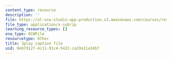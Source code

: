 ```yaml
---
content_type: resource
description: ''
file: https://ol-ocw-studio-app-production.s3.amazonaws.com/courses/res-18-009-learn-differential-equations-up-close-with-gilbert-strang-and-cleve-moler-fall-2015/0eb791274c1191c45422ca33e11a34b7_SMQPt7t0bHk.srt
file_type: application/x-subrip
learning_resource_types: []
ocw_type: OCWFile
resourcetype: Other
title: 3play caption file
uid: 0eb79127-4c11-91c4-5422-ca33e11a34b7
---
```

